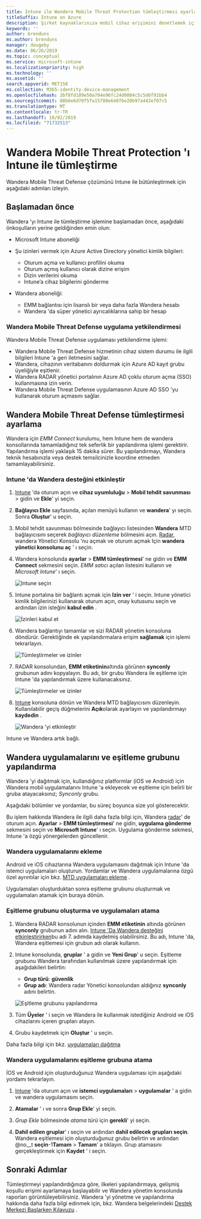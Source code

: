 ```yaml
---
title: Intune ile Wandera Mobile Threat Protection tümleştirmesi ayarlama
titleSuffix: Intune on Azure
description: Şirket kaynaklarınıza mobil cihaz erişimini denetlemek için Microsoft Intune ile Wandera mobil tehdit koruması çözümünü ayarlama.
keywords: ''
author: brenduns
ms.author: brenduns
manager: dougeby
ms.date: 06/26/2019
ms.topic: conceptual
ms.service: microsoft-intune
ms.localizationpriority: high
ms.technology: ''
ms.assetid: ''
search.appverid: MET150
ms.collection: M365-identity-device-management
ms.openlocfilehash: 3bf8fd189e50a704e96fc24d0804c5c5d6f91bb4
ms.sourcegitcommit: 88b6e6d70f5fa15708e640f6e20b97a442ef07c5
ms.translationtype: MT
ms.contentlocale: tr-TR
ms.lasthandoff: 10/02/2019
ms.locfileid: "71732513"
---
```

# <a name="integrate-wandera-mobile-threat-protection-with-intune"></a>Wandera Mobile Threat Protection 'ı Intune ile tümleştirme  

Wandera Mobile Threat Defense çözümünü Intune ile bütünleştirmek için aşağıdaki adımları izleyin.  

## <a name="before-you-begin"></a>Başlamadan önce  

Wandera 'yı Intune ile tümleştirme işlemine başlamadan önce, aşağıdaki önkoşulların yerine geldiğinden emin olun:
- Microsoft Intune aboneliği  
- Şu izinleri vermek için Azure Active Directory yönetici kimlik bilgileri:  
  - Oturum açma ve kullanıcı profilini okuma  
  - Oturum açmış kullanıcı olarak dizine erişim  
  - Dizin verilerini okuma  
  - Intune’a cihaz bilgilerini gönderme  

- Wandera aboneliği:
  - EMM bağlantısı için lisanslı bir veya daha fazla Wandera hesabı  
  - Wandera 'da süper yönetici ayrıcalıklarına sahip bir hesap  
 
### <a name="wandera-mobile-threat-defense-app-authorization"></a>Wandera Mobile Threat Defense uygulama yetkilendirmesi  

Wandera Mobile Threat Defense uygulaması yetkilendirme işlemi:  
- Wandera Mobile Threat Defense hizmetinin cihaz sistem durumu ile ilgili bilgileri Intune 'a geri iletmesini sağlar.  
- Wandera, cihazının veritabanını doldurmak için Azure AD kayıt grubu üyeliğiyle eşitlenir.  
- Wandera RADAR yönetici portalının Azure AD çoklu oturum açma (SSO) kullanmasına izin verin.  
- Wandera Mobile Threat Defense uygulamasının Azure AD SSO 'yu kullanarak oturum açmasını sağlar.  


## <a name="set-up-wandera-mobile-threat-defense-integration"></a>Wandera Mobile Threat Defense tümleştirmesi ayarlama  
Wandera için *EMM Connect* kurulumu, hem Intune hem de wandera konsollarında tamamladığınız tek seferlik bir yapılandırma işlemi gerektirir. Yapılandırma işlemi yaklaşık 15 dakika sürer. Bu yapılandırmayı, Wandera teknik hesabınızla veya destek temsilcinizle koordine etmeden tamamlayabilirsiniz.  

### <a name="enable-support-for-wandera-in-intune"></a>Intune 'da Wandera desteğini etkinleştir
1. [Intune](https://go.microsoft.com/fwlink/?linkid=2090973) 'da oturum açın ve **cihaz uyumluluğu** > **Mobil tehdit savunması** > gidin ve **Ekle**' yi seçin.

2. **Bağlayıcı Ekle** sayfasında, açılan menüyü kullanın ve **wandera**' yı seçin. Sonra **Oluştur**' u seçin.  

3. Mobil tehdit savunması bölmesinde bağlayıcı listesinden **Wandera** MTD bağlayıcısını seçerek *bağlayıcı düzenleme* bölmesini açın. [Radar](https://radar.wandera.com/login), wandera Yönetici Konsolu 'nu açmak ve oturum açmak Için **wandera yönetici konsolunu aç** ' ı seçin. 

4. Wandera konsolunda **ayarlar** > **EMM tümleştirmesi**' ne gidin ve **EMM Connect** sekmesini seçin. *EMM satıcı* açılan listesini kullanın ve *Microsoft Intune*' ı seçin.

   ![Intune seçin](./media/wandera-mtd-connector-integration/set-up-intune-in-radar.png)

5. Intune portalına bir bağlantı açmak için **Izin ver** ' i seçin. Intune yönetici kimlik bilgilerinizi kullanarak oturum açın, onay kutusunu seçin ve ardından izin isteğini **kabul edin** .  

   ![İzinleri kabul et](./media/wandera-mtd-connector-integration/permissions.png) 

6. Wandera bağlantıyı tamamlar ve sizi RADAR yönetim konsoluna döndürür. Gerektiğinde ek yapılandırmalara erişim **sağlamak** için işlemi tekrarlayın.  

   ![Tümleştirmeler ve izinler](./media/wandera-mtd-connector-integration/integrations-and-permissions.png) 

7. RADAR konsolundan, **EMM etiketinin**altında görünen **synconly** grubunun adını kopyalayın. Bu adı, bir grubu Wandera ile eşitleme için Intune 'da yapılandırmak üzere kullanacaksınız.

   ![Tümleştirmeler ve izinler](./media/wandera-mtd-connector-integration/sync-group-name.png) 

8. [Intune](https://go.microsoft.com/fwlink/?linkid=2090973) konsoluna dönün ve Wandera MTD bağlayıcısını düzenleyin. Kullanılabilir geçiş düğmelerini **Açık**olarak ayarlayın ve yapılandırmayı **kaydedin** .  

   ![Wandera 'yi etkinleştir](./media/wandera-mtd-connector-integration/enable-wandera.png) 

Intune ve Wandera artık bağlı.  

## <a name="configure-the-wandera-applications-and-synchronization-group"></a>Wandera uygulamalarını ve eşitleme grubunu yapılandırma  
Wandera 'yi dağıtmak için, kullandığınız platformlar (iOS ve Android) için Wandera mobil uygulamalarını Intune 'a ekleyecek ve eşitleme için belirli bir gruba atayacaksınız; *Synconly* grubu. 

Aşağıdaki bölümler ve yordamlar, bu süreç boyunca size yol gösterecektir.

Bu işlem hakkında Wandera ile ilgili daha fazla bilgi için, Wandera [radar](https://radar.wandera.com/login)' de oturum açın. **Ayarlar** > **EMM tümleştirmesi**' ne gidin, **uygulama gönderme** sekmesini seçin ve **Microsoft Intune**' ı seçin. Uygulama gönderme sekmesi, Intune 'a özgü yönergelerden güncellenir.  

### <a name="add-the-wandera-apps"></a>Wandera uygulamalarını ekleme  
Android ve iOS cihazlarına Wandera uygulamasını dağıtmak için Intune 'da istemci uygulamaları oluşturun. Yordamlar ve Wandera uygulamalarına özgü özel ayrıntılar için bkz. [MTD uygulamaları ekleme](mtd-apps-ios-app-configuration-policy-add-assign.md) .  

Uygulamaları oluşturduktan sonra eşitleme grubunu oluşturmak ve uygulamaları atamak için buraya dönün.  


### <a name="create-the-synchronization-group-and-assign-the-apps"></a>Eşitleme grubunu oluşturma ve uygulamaları atama

1. Wandera RADAR konsolunun içinden **EMM etiketinin** altında görünen **synconly** grubunun adını alın. [Intune 'Da Wandera desteğini etkinleştirirken](#enable-support-for-wandera-in-intune)bu adı 7. adımda kaydetmiş olabilirsiniz. Bu adı, Intune 'da, Wandera eşitlemesi için grubun adı olarak kullanın.  

2. Intune konsolunda, **gruplar** ' a gidin ve **Yeni Grup**' u seçin. Eşitleme grubunu Wandera tarafından kullanılmak üzere yapılandırmak için aşağıdakileri belirtin:
   - **Grup türü**: **güvenlik**
   - **Grup adı**: Wandera radar Yönetici konsolundan aldığınız **synconly** adını belirtin.

   ![Eşitleme grubunu yapılandırma](./media/wandera-mtd-connector-integration/configure-sync-group.png)

3. Tüm **Üyeler** ' i seçin ve Wandera ile kullanmak istediğiniz Android ve iOS cihazlarını içeren grupları atayın.

4. Grubu kaydetmek için **Oluştur** ' u seçin.

Daha fazla bilgi için bkz. [uygulamaları dağıtma](../apps/apps-deploy.md)

### <a name="assign-the-wandera-apps-to-the-synchronization-group"></a>Wandera uygulamalarını eşitleme grubuna atama  
İOS ve Android için oluşturduğunuz Wandera uygulaması için aşağıdaki yordamı tekrarlayın.

1. [Intune](https://go.microsoft.com/fwlink/?linkid=2090973) 'da oturum açın ve **istemci uygulamaları** > **uygulamalar** ' a gidin ve wandera uygulamasını seçin.  

2. **Atamalar** ' ı ve sonra **Grup Ekle**' yi seçin.  

3. *Grup Ekle* bölmesinde *atama türü* için **gerekli**' yi seçin.

4. **Dahil edilen gruplar**' ı seçin ve ardından **dahil edilecek grupları seçin**. Wandera eşitlemesi için oluşturduğunuz grubu belirtin ve ardından @no__t **seçin**-1**Tamam** > **Tamam**' a tıklayın. Grup atamasını gerçekleştirmek için **Kaydet** ' i seçin.  
 

## <a name="next-steps"></a>Sonraki Adımlar  
Tümleştirmeyi yapılandırdığınıza göre, ilkeleri yapılandırmaya, gelişmiş koşullu erişimi ayarlamaya başlayabilir ve Wandera yönetim konsolunda raporları görüntüleyebilirsiniz. Wandera 'yi yönetme ve yapılandırma hakkında daha fazla bilgi edinmek için, bkz. Wandera belgelerindeki [Destek Merkezi Başlarken Kılavuzu](https://radar.wandera.com/?return_to=https://wandera.force.com/Customer/s/getting-started) .  
 